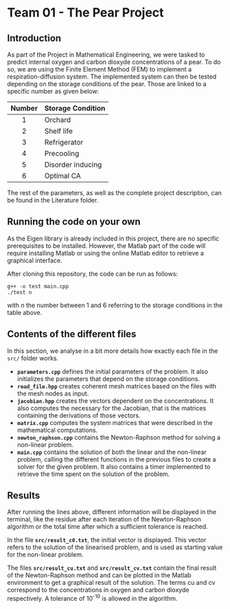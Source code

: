 # Team 01 - The Pear Project

## Introduction

As part of the Project in Mathematical Engineering, we were tasked to predict internal oxygen and carbon dioxyde concentrations of a pear. To do so, we are using the Finite Element Method (FEM) to implement a respiration-diffusion system. The implemented system can then be tested depending on the storage conditions of the pear. Those are linked to a specific number as given below:


| Number | Storage Condition |
| :---:  | --------          |
|  1     | Orchard           |
|  2     | Shelf life        |
|  3     | Refrigerator      |
|  4     | Precooling        |
|  5     | Disorder inducing |
|  6     | Optimal CA        |

The rest of the parameters, as well as the complete project description, can be found in the Literature folder.


## Running the code on your own

As the Eigen library is already included in this project, there are no specific prerequisites to be installed. However, the Matlab part of the code will require installing Matlab or using the online Matlab editor to retrieve a graphical interface.

After cloning this repository, the code can be run as follows:
```
g++ -o test main.cpp
./test n
```
with *n* the number between 1 and 6 referring to the storage conditions in the table above.

## Contents of the different files

In this section, we analyse in a bit more details how exactly each file in the `src/` folder works.
* **`parameters.cpp`** defines the initial parameters of the problem. It also initializes the parameters that depend on the storage conditions.
* **`read_file.hpp`** creates coherent mesh matrices based on the files with the mesh nodes as input.
* **`jacobian.hpp`** creates the vectors dependent on the concentrations. It also computes the necessary for the Jacobian, that is the matrices containing the derivations of those vectors. 
* **`matrix.cpp`** computes the system matrices that were described in the mathematical computations.
* **`newton_raphson.cpp`** contains the Newton-Raphson method for solving a non-linear problem.
* **`main.cpp`** contains the solution of both the linear and the non-linear problem, calling the different functions in the previous files to create a solver for the given problem. It also contains a timer implemented to retrieve the time spent on the solution of the problem.




## Results

After running the lines above, different information will be displayed in the terminal, like the residue after each iteration of the Newton-Raphson algorithm or the total time after which a sufficient tolerance is reached.

In the file **`src/result_c0.txt`**, the initial vector is displayed. This vector refers to the solution of the linearised problem, and is used as starting value for the non-linear problem.

The files **`src/result_cu.txt`** and **`src/result_cv.txt`** contain the final result of the Newton-Raphson method and can be plotted in the Matlab environment to get a graphical result of the solution. The terms cu and cv correspond to the concentrations in oxygen and carbon dioxyde respectively. A tolerance of 10<sup>-10</sup> is allowed in the algorithm.

